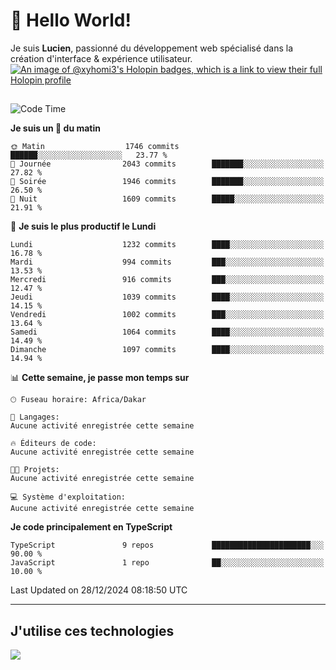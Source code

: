 # 👋 Hello World!

Je suis **Lucien**, passionné du développement web spécialisé dans la création d'interface & expérience utilisateur.
[![An image of @xyhomi3's Holopin badges, which is a link to view their full Holopin profile](https://holopin.me/xyhomi3)](https://holopin.io/@xyhomi3)

##

<!--START_SECTION:waka-->
![Code Time](http://img.shields.io/badge/Code%20Time-2%2C834%20hrs%2050%20mins-blue)

**Je suis un 🐤 du matin** 

```text
🌞 Matin                  1746 commits        ██████░░░░░░░░░░░░░░░░░░░   23.77 % 
🌆 Journée                2043 commits        ███████░░░░░░░░░░░░░░░░░░   27.82 % 
🌃 Soirée                 1946 commits        ███████░░░░░░░░░░░░░░░░░░   26.50 % 
🌙 Nuit                   1609 commits        █████░░░░░░░░░░░░░░░░░░░░   21.91 % 
```
📅 **Je suis le plus productif le Lundi** 

```text
Lundi                    1232 commits        ████░░░░░░░░░░░░░░░░░░░░░   16.78 % 
Mardi                    994 commits         ███░░░░░░░░░░░░░░░░░░░░░░   13.53 % 
Mercredi                 916 commits         ███░░░░░░░░░░░░░░░░░░░░░░   12.47 % 
Jeudi                    1039 commits        ████░░░░░░░░░░░░░░░░░░░░░   14.15 % 
Vendredi                 1002 commits        ███░░░░░░░░░░░░░░░░░░░░░░   13.64 % 
Samedi                   1064 commits        ████░░░░░░░░░░░░░░░░░░░░░   14.49 % 
Dimanche                 1097 commits        ████░░░░░░░░░░░░░░░░░░░░░   14.94 % 
```


📊 **Cette semaine, je passe mon temps sur** 

```text
🕑︎ Fuseau horaire: Africa/Dakar

💬 Langages: 
Aucune activité enregistrée cette semaine

🔥 Éditeurs de code: 
Aucune activité enregistrée cette semaine

🐱‍💻 Projets: 
Aucune activité enregistrée cette semaine

💻 Système d'exploitation: 
Aucune activité enregistrée cette semaine
```

**Je code principalement en TypeScript** 

```text
TypeScript               9 repos             ██████████████████████░░░   90.00 % 
JavaScript               1 repo              ██░░░░░░░░░░░░░░░░░░░░░░░   10.00 % 
```




 Last Updated on 28/12/2024 08:18:50 UTC
<!--END_SECTION:waka-->
---

## J'utilise ces technologies

<p align="left">
  <a href="https://skillicons.dev">
    <img src="https://skillicons.dev/icons?i=ts,js,md,scss,tailwind,react,docker,express,astro,vite,nextjs,vercel,figma,ableton" />
  </a>
</p>


